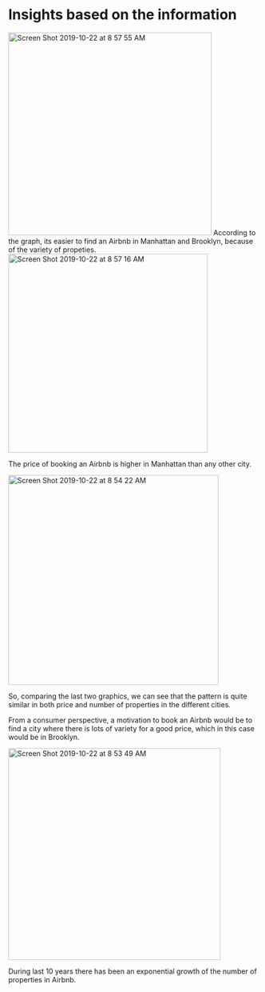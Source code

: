 # Insights based on the information


<img width="407" alt="Screen Shot 2019-10-22 at 8 57 55 AM" src="https://user-images.githubusercontent.com/47669890/67293541-2ee6b500-f4aa-11e9-8443-6331ec9334c9.png">
According to the graph, its easier to find an Airbnb in Manhattan and Brooklyn, because of the variety of propeties. 



<img width="399" alt="Screen Shot 2019-10-22 at 8 57 16 AM" src="https://user-images.githubusercontent.com/47669890/67293555-31490f00-f4aa-11e9-90e1-ed9709ed7bd7.png">

The price of booking an Airbnb is higher in Manhattan than any other city. 


<img width="421" alt="Screen Shot 2019-10-22 at 8 54 22 AM" src="https://user-images.githubusercontent.com/47669890/67293535-2d1cf180-f4aa-11e9-83d9-f07888d7d7b4.png">

So, comparing the last two graphics, we can see that the pattern is quite similar in both price and number of properties in the different cities. 

From a consumer perspective, a motivation to book an Airbnb would be to find a city where there is lots of variety for a good price, which in this case would be in Brooklyn.


<img width="425" alt="Screen Shot 2019-10-22 at 8 53 49 AM" src="https://user-images.githubusercontent.com/47669890/67293561-34dc9600-f4aa-11e9-9345-b5086e0a4965.png">

During last 10 years there has been an exponential growth of the number of properties in Airbnb.
